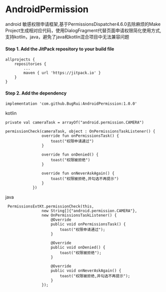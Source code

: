 # AndroidPermission
android 敏感权限申请框架,基于PermissionsDispatcher4.6.0去除麻烦的Make Project生成相对应代码，使用DialogFragment代替页面申请权限简化使用方式,支持kotlin，java，避免了java和kotlin混合项目中无法兼容问题

#### Step 1. Add the JitPack repository to your build file
```
allprojects {
	repositories {
		...
		maven { url 'https://jitpack.io' }
	}
}

```
####  Step 2. Add the dependency
```
implementation 'com.github.BugRui:AndroidPermission:1.0.0'
```

kotlin
```
private val cameraTask = arrayOf("android.permission.CAMERA")

permissionCheck(cameraTask, object : OnPermissionsTaskListener() {
                override fun onPermissionsTask() {
                    toast("权限申请通过")
                }

                override fun onDenied() {
                    toast("权限被拒绝")
                }

                override fun onNeverAskAgain() {
                    toast("权限被拒绝,并勾选不再提示")
                }
            })
```
java
```
 PermissionsExtKt.permissionCheck(this,
                new String[]{"android.permission.CAMERA"},
                new OnPermissionsTaskListener() {
                    @Override
                    public void onPermissionsTask() {
                        toast("权限申请通过");
                    }

                    @Override
                    public void onDenied() {
                        toast("权限被拒绝");
                    }

                    @Override
                    public void onNeverAskAgain() {
                        toast("权限被拒绝,并勾选不再提示");
                    }
                });
```
